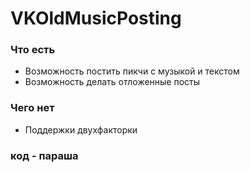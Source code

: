 ﻿# VKOldMusicPosting

### Что есть
- Возможность постить пикчи с музыкой и текстом
- Возможность делать отложенные посты

### Чего нет
- Поддержки двухфакторки

### код - параша

